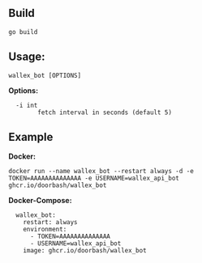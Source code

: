 ## Build
```
go build
```

## Usage:
```
wallex_bot [OPTIONS]
```

**Options:**
```
  -i int
        fetch interval in seconds (default 5)
```
## Example
**Docker:**
```
docker run --name wallex_bot --restart always -d -e TOKEN=AAAAAAAAAAAAAA -e USERNAME=wallex_api_bot ghcr.io/doorbash/wallex_bot
```
**Docker-Compose:**
```
  wallex_bot:
    restart: always
    environment:
      - TOKEN=AAAAAAAAAAAAAA
      - USERNAME=wallex_api_bot
    image: ghcr.io/doorbash/wallex_bot
```